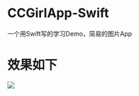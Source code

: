 CCGirlApp-Swift
===============

一个用Swift写的学习Demo，简易的图片App

效果如下
======================

![](https://github.com/cocoa-chen/CCGirlApp-Swift/CCGirlApp-Swift/CCGirlApp-Swift/Screenshoot.png)
